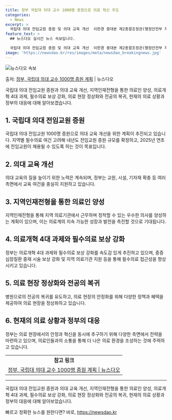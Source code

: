 ```yaml
---
title: 정부 국립대 의대 교수 1000명 증원으로 의료 혁신 주도
categories:
  - News
excerpt: >
  국립대 의대 전임교원 증원 및 의대 교육 개선  이한경 중대본 제2총괄조정관(행정안전부 재난안전관리본부장)은…
feature_text: >
  ## 뉴스다오 실시간 뉴스 속보입니다.

  국립대 의대 전임교원 증원 및 의대 교육 개선  이한경 중대본 제2총괄조정관(행정안전부 재난안전관리본부장)은…
image: 'https://newsdao.kr/res/images/meta/newsdao_breakingnews.jpg'
---
```


![뉴스다오 속보](https://newsdao.kr/res/images/meta/newsdao_breakingnews.jpg)

<p>출처: <a href="https://newsdao.kr/4004" rel="dofollow">정부, 국립대 의대 교수 1000명 증원 계획</a> | 뉴스다오</p>

<p data-ke-size="size16">국립대 의대 전임교원 증원과 의대 교육 개선, 지역인재전형을 통한 의료인 양성, 의료개혁 4대 과제, 필수의료 보상 강화, 의료 현장 정상화와 전공의 복귀, 현재의 의료 상황과 정부의 대응에 대해 알아보겠습니다.</p>

<h2 data-ke-size="size26">1. 국립대 의대 전임교원 증원</h2>
국립대 의대 전임교원 1000명 증원으로 의대 교육 개선을 위한 계획이 추진되고 있습니다. 지역별 필수의료 여건 고려해 내년도 전임교원 증원 규모를 확정하고, 2025년 연초에 전임교원이 채용될 수 있도록 하는 것이 목표입니다.

<h2 data-ke-size="size26">2. 의대 교육 개선</h2>
의대 교육의 질을 높이기 위한 노력은 계속되며, 정부는 교원, 시설, 기자재 확충 등 여러 측면에서 교육 여건을 충실히 지원하고 있습니다. 

<h2 data-ke-size="size26">3. 지역인재전형을 통한 의료인 양성</h2>
지역인재전형을 통해 지역 의료기관에서 근무하며 정착할 수 있는 우수한 의사를 양성하는 계획이 있으며, 이는 의료계의 지속 가능한 성장과 발전을 촉진할 것으로 기대됩니다.

<h2 data-ke-size="size26">4. 의료개혁 4대 과제와 필수의료 보상 강화</h2>
정부는 의료개혁 4대 과제와 필수의료 보상 강화를 속도감 있게 추진하고 있으며, 중증 심장질환 중재 시술 보상 강화 및 지역 의료기관 지원 등을 통해 필수의료 접근성을 향상시키고 있습니다.

<h2 data-ke-size="size26">5. 의료 현장 정상화와 전공의 복귀</h2>
병원으로의 전공의 복귀를 유도하고, 의료 현장의 안정화를 위해 다양한 정책과 혜택을 제공하여 의료 현장을 정상화하고 있습니다.

<h2 data-ke-size="size26">6. 현재의 의료 상황과 정부의 대응</h2>
정부는 의료 현장에서의 안정과 혁신을 동시에 추구하기 위해 다양한 측면에서 전략을 마련하고 있으며, 의료인들과의 소통을 통해 더 나은 의료 환경을 조성하는 것에 주력하고 있습니다.</p>

<table>
  <tbody>
    <tr>
      <td style="text-align: center; height: 17px;"><b>참고 링크</b></td>
    </tr>
    <tr>
      <td style="text-align: center; height: 17px;"><a href="https://newsdao.kr/4004">정부, 국립대 의대 교수 1000명 증원 계획 | 뉴스다오</a></td>
    </tr>
  </tbody>
</table>

<hr>

<p data-ke-size="size16">국립대 의대 전임교원 증원과 의대 교육 개선, 지역인재전형을 통한 의료인 양성, 의료개혁 4대 과제, 필수의료 보상 강화, 의료 현장 정상화와 전공의 복귀, 현재의 의료 상황과 정부의 대응에 대해 알아보았습니다.</p> 

빠르고 정확한 뉴스를 원한다면? 바로, <a href="https://newsdao.kr" rel="dofollow">https://newsdao.kr</a>


